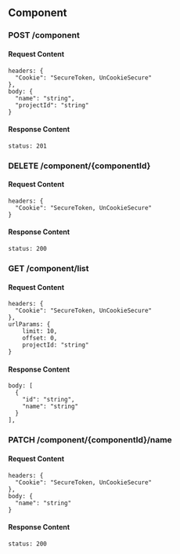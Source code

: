 
## Component

### POST /component

#### Request Content
```
headers: {
  "Cookie": "SecureToken, UnCookieSecure"
},
body: {
  "name": "string",
  "projectId": "string"
}
```

#### Response Content
```
status: 201
```

### DELETE /component/{componentId}

#### Request Content
```
headers: {
  "Cookie": "SecureToken, UnCookieSecure"
}
```

#### Response Content
```
status: 200
```

### GET /component/list

#### Request Content
```
headers: {
  "Cookie": "SecureToken, UnCookieSecure"
},
urlParams: {
    limit: 10,
    offset: 0,
    projectId: "string"
}
```

#### Response Content
```
body: [
  {
    "id": "string",
    "name": "string"
  }
],
```

### PATCH /component/{componentId}/name

#### Request Content
```
headers: {
  "Cookie": "SecureToken, UnCookieSecure"
},
body: {
  "name": "string"
}
```

#### Response Content
```
status: 200
```

